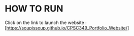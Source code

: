 # HOW TO RUN

Click on the link to launch the website : [https://soupissoup.github.io/CPSC349_Portfolio_Website/]
